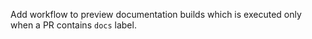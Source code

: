 Add workflow to preview documentation builds which is executed only when a PR contains `docs` label.